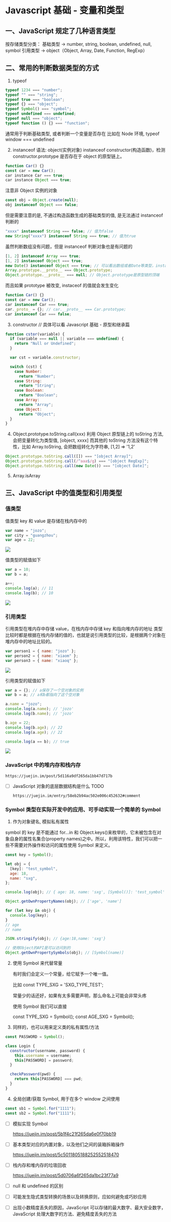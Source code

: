 # Javascript 基础 - 变量和类型

## 一、JavaScript 规定了几种语言类型

按存储类型分类：
基础类型 -> number, string, boolean, undefined, null, symbol
引用类型 -> object（Object, Array, Date, Function, RegExp）

## 二、常用的判断数据类型的方式

1. typeof

```javascript
typeof 1234 === "number";
typeof "" === "string";
typeof true === "boolean";
typeof {} === "object";
typeof Symbol() === "symbol";
typeof undefined === undefined;
typeof null === "object";
typeof function () {} === "function";
```

通常用于判断基础类型, 或者判断一个变量是否存在
比如在 Node 环境, typeof window === undefined

2. instanceof
   语法: object(实例对象) instanceof constructor(构造函数)，检测 constructor.prototype 是否存在于 object 的原型链上。

```javascript
function Car() {}
const car = new Car();
car instance Car === true;
car instance Object === true;
```

注意非 Object 实例的对象

```javascript
const obj = Object.create(null);
obj instanceof Object === false;
```

但是需要注意的是, 不通过构造函数生成的基础类型的值, 是无法通过 instanceof 判断的

```javascript
"xxxx" instanceof String === false; // 值为false
new String("xxxx") instanceof String === true; // 值为true
```

虽然判断数组没有问题，但是 instanceof 判断对象也是有问题的

```javascript
[1, 2] instanceof Array === true;
[1, 2] instanceof Object === true;
new Date() instanceof Object === true; // 可以看出数组或者Date等类型，instanceof的值都是Object, 是因为Object.prototype存在于各个实例的原型链上
Array.prototype.__proto__ === Object.prototype;
Object.prototype.__proto__ === null; // Object.prototype是原型链的顶端
```

而且如果 prototype 被改变, instaceof 的值就会发生变化

```javascript
function Car() {}
const car = new Car();
car instanceof Car === true;
car._proto_ = {}; // car.__proto__ === Car.prototype;
car instanceof Car === false;
```

3. constructor // 具体可以看 Javascript 基础 - 原型和继承篇

```javascript
function cstor(variable) {
  if (variable === null || variable === undefined) {
    return "Null or Undefined";
  }

  var cst = variable.constructor;

  switch (cst) {
    case Number:
      return "Number";
    case String:
      return "String";
    case Boolean:
      return "Boolean";
    case Array:
      return "Array";
    case Object:
      return "Object";
  }
}
```

4. Object.prototype.toString.call(xxx)
   利用 Object 原型链上的 toString 方法, 会把变量转化为类型值, [object, xxxx]
   而其他的 toString 方法没有这个特性，比如 Array.toString, 会把数组转化为字符串, [1,2] => '1,2'

```javascript
Object.prototype.toString.call([]) === "[object Array]";
Object.prototype.toString.call(/^aaa$/g) === "[object RegExp]";
Object.prototype.toString.call(new Date()) === "[object Date]";
```

5. Array.isArray

## 三、JavaScript 中的值类型和引用类型

### 值类型

值类型 key 和 value 是存储在栈内存中的

```javascript
var name = "jozo";
var city = "guangzhou";
var age = 22;
```

![](https://github.com/sunxiuguo/FeCheck/blob/master/assets/stack.png)

值类型的赋值如下

```javascript
var a = 10;
var b = a;

a++;
console.log(a); // 11
console.log(b); // 10
```

![](https://github.com/sunxiuguo/FeCheck/blob/master/assets/normal-set-value.png)

### 引用类型

引用类型在堆内存中存储 value，在栈内存中存储 key 和指向堆内存的地址
类型比较时都是根据在栈内存储的值的，也就是说引用类型的比较，是根据两个对象在堆内存中的地址比较的。

```javascript
var person1 = { name: "jozo" };
var person2 = { name: "xiaom" };
var person3 = { name: "xiaoq" };
```

![](https://github.com/sunxiuguo/FeCheck/blob/master/assets/heap.png)

引用类型的赋值如下

```javascript
var a = {}; // a保存了一个空对象的实例
var b = a; // a和b都指向了这个空对象

a.name = "jozo";
console.log(a.name); // 'jozo'
console.log(b.name); // 'jozo'

b.age = 22;
console.log(b.age); // 22
console.log(a.age); // 22

console.log(a == b); // true
```

![](https://github.com/sunxiuguo/FeCheck/blob/master/assets/object-set-value.png)

### JavaScript 中的堆内存和栈内存

    https://juejin.im/post/5d116a9df265da1bb47d717b

- [ ] JavaScript 对象的底层数据结构是什么 TODO

      https://juejin.im/entry/58eb2b94ac502e006c452632#comment

### Symbol 类型在实际开发中的应用、可手动实现一个简单的 Symbol

1. 作为对象键名, 模拟私有属性

symbol 的 key 是不能通过 for...in 和 Object.keys()来枚举的，它未被包含在对象自身的属性名集合(property names)之中。所以，利用该特性，我们可以把一些不需要对外操作和访问的属性使用 Symbol 来定义。

```js
const key = Symbol();

let obj = {
  [key]: "test_symbol",
  age: 18,
  name: "sxg",
};

console.log(obj); // { age: 18, name: 'sxg', [Symbol()]: 'test_symbol' }

Object.getOwnPropertyNames(obj); // ['age', 'name']

for (let key in obj) {
  console.log(key);
}
// age
// name

JSON.stringify(obj); // {age:18,name: 'sxg'}

// 使用Object的API是可以访问到的
Object.getOwnPropertySymbols(obj); // [Symbol(name)]
```

2. 使用 Symbol 来代替常量

   有时我们会定义一个常量，给它赋予一个唯一值。

   比如 const TYPE_SXG = 'SXG_TYPE_TEST';

   常量少的话还好，如果有太多需要声明，那么命名上可能会非常头疼

   使用 Symbol 我们可以直接

   const TYPE_SXG = Symbol();
   const AGE_SXG = Symbol();

3. 同样的，也可以用来定义类的私有属性/方法

```js
const PASSWORD = Symbol();

class Login {
  constructor(username, password) {
    this.username = username;
    this[PASSWORD] = password;
  }

  checkPassword(pwd) {
    return this[PASSWORD] === pwd;
  }
}
```

4. 全局创建/获取 Symbol, 用于在多个 window 之间使用

```js
const sb1 = Symbol.for("1111");
const sb2 = Symbol.for("1111");
```

- [ ] 模拟实现 Symbol

  https://juejin.im/post/5b1f4c21f265da6e0f70bb19

- [ ] 基本类型对应的内置对象，以及他们之间的装箱拆箱操作

  https://juejin.im/post/5c5011805188252552518470

- [ ] 栈内存和堆内存的垃圾回收

  https://juejin.im/post/5d0706a6f265da1bc23f77a9

- [ ] null 和 undefined 的区别

- [ ] 可能发生隐式类型转换的场景以及转换原则，应如何避免或巧妙应用

- [ ] 出现小数精度丢失的原因，JavaScript 可以存储的最大数字、最大安全数字，JavaScript 处理大数字的方法、避免精度丢失的方法
